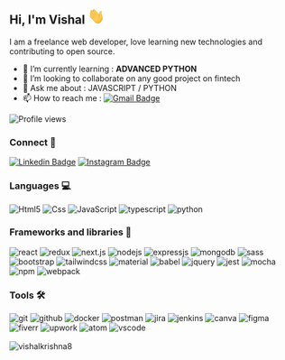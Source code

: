 <h2> Hi, I'm Vishal <img src="https://raw.githubusercontent.com/ABSphreak/ABSphreak/master/gifs/Hi.gif" width="30px"> </h2>
I am a freelance web developer, love learning new technologies and contributing to open source.

- 🌱 I’m currently learning : **ADVANCED PYTHON**
- 🔭 I’m looking to collaborate on any good project on fintech
- 💬 Ask me about : JAVASCRIPT / PYTHON
- 📫 How to reach me : [![Gmail Badge](https://img.shields.io/badge/-vishalkrishna108@gmail.com-c14438?style=flat-square&logo=Gmail&logoColor=white&link=mailto:vishalkrishna108@gmail.com)](mailto:vishalkrishna108@gmail.com)


 ![Profile views](https://gpvc.arturio.dev/vishalkrishna8) 


<h3> Connect 👥 </h3> 


[![Linkedin Badge](https://img.shields.io/badge/-vishalkrishna8-blue?style=flat-square&logo=Linkedin&logoColor=white&link=https://www.linkedin.com/in/vishalkrishna8/)](https://www.linkedin.com/in/vishalkrishna8/)
[![Instagram Badge](https://img.shields.io/badge/-vishal.m.s.d-E4405F?style=flat-square&logo=Instagram&logoColor=white&link=https://www.instagram.com/vishal.m.s.d/)](https://www.instagram.com/vishal.m.s.d/)


<h3> Languages 💻 </h3> 


![Html5](https://img.shields.io/badge/HTML5-E34F26?style=for-the-badge&logo=html5&logoColor=white) ![Css](https://img.shields.io/badge/CSS3-1572B6?style=for-the-badge&logo=css3&logoColor=white) ![JavaScript](https://img.shields.io/badge/JavaScript-323330?style=for-the-badge&logo=javascript&logoColor=F7DF1E)  ![typescript](https://img.shields.io/badge/TypeScript-007ACC?style=for-the-badge&logo=typescript&logoColor=white) ![python](https://img.shields.io/badge/Python-FFD43B?style=for-the-badge&logo=python&logoColor=blue) 


<h3>Frameworks and libraries 🔌 </h3> 


![react](https://img.shields.io/badge/React-20232A?style=for-the-badge&logo=react&logoColor=61DAFB) ![redux](https://img.shields.io/badge/Redux-593D88?style=for-the-badge&logo=redux&logoColor=white) ![next.js](https://img.shields.io/badge/next.js-000000?style=for-the-badge&logo=nextdotjs&logoColor=white) ![nodejs](https://img.shields.io/badge/Node.js-339933?style=for-the-badge&logo=nodedotjs&logoColor=white) ![expressjs](https://img.shields.io/badge/Express.js-000000?style=for-the-badge&logo=express&logoColor=white) ![mongodb](https://img.shields.io/badge/MongoDB-4EA94B?style=for-the-badge&logo=mongodb&logoColor=white) ![sass](https://img.shields.io/badge/Sass-CC6699?style=for-the-badge&logo=sass&logoColor=white) ![bootstrap](https://img.shields.io/badge/Bootstrap-563D7C?style=for-the-badge&logo=bootstrap&logoColor=white)  ![tailwindcss](https://img.shields.io/badge/Tailwind_CSS-38B2AC?style=for-the-badge&logo=tailwind-css&logoColor=white) ![material](https://img.shields.io/badge/Material%20UI-007FFF?style=for-the-badge&logo=mui&logoColor=white) ![babel](  https://img.shields.io/badge/Babel-F9DC3E?style=for-the-badge&logo=babel&logoColor=white )  ![jquery](https://img.shields.io/badge/jQuery-0769AD?style=for-the-badge&logo=jquery&logoColor=white)  ![jest](https://img.shields.io/badge/Jest-C21325?style=for-the-badge&logo=jest&logoColor=white) ![mocha](https://img.shields.io/badge/Mocha-8D6748?style=for-the-badge&logo=Mocha&logoColor=white) ![npm](https://img.shields.io/badge/npm-CB3837?style=for-the-badge&logo=npm&logoColor=white) ![webpack](https://img.shields.io/badge/Webpack-8DD6F9?style=for-the-badge&logo=Webpack&logoColor=white)


<h3> Tools 🛠️ </h3> 


![git](https://img.shields.io/badge/GIT-E44C30?style=for-the-badge&logo=git&logoColor=white)  ![github](https://img.shields.io/badge/GitHub-100000?style=for-the-badge&logo=github&logoColor=white) ![docker](https://img.shields.io/badge/Docker-2CA5E0?style=for-the-badge&logo=docker&logoColor=white) ![postman](https://img.shields.io/badge/Postman-FF6C37?style=for-the-badge&logo=Postman&logoColor=white) ![jira](https://img.shields.io/badge/Jira-0052CC?style=for-the-badge&logo=Jira&logoColor=white)  ![jenkins](  https://img.shields.io/badge/Jenkins-D24939?style=for-the-badge&logo=Jenkins&logoColor=white ) ![canva](https://img.shields.io/badge/Canva-%2300C4CC.svg?&style=for-the-badge&logo=Canva&logoColor=white) ![figma](  https://img.shields.io/badge/Figma-F24E1E?style=for-the-badge&logo=figma&logoColor=white ) ![fiverr](https://img.shields.io/badge/fiverr-1DBF73?style=for-the-badge&logo=fiverr&logoColor=white)  ![upwork](https://img.shields.io/badge/UpWork-6FDA44?style=for-the-badge&logo=Upwork&logoColor=white)  ![atom](https://img.shields.io/badge/Atom-66595C?style=for-the-badge&logo=Atom&logoColor=white) ![vscode](https://img.shields.io/badge/VSCode-0078D4?style=for-the-badge&logo=visual%20studio%20code&logoColor=white)


<div align="left">

<p><img align="center" src="https://github-readme-streak-stats.herokuapp.com/?user=vishalkrishna8&theme=white" alt="vishalkrishna8" /></p>

</div>

